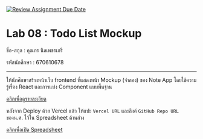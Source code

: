 [![Review Assignment Due Date](https://classroom.github.com/assets/deadline-readme-button-22041afd0340ce965d47ae6ef1cefeee28c7c493a6346c4f15d667ab976d596c.svg)](https://classroom.github.com/a/zprMQ7uF)
# Lab 08 : Todo List Mockup

ชื่อ-สกุล : คุณกร นิลเพชรเภรี

รหัสนักศึกษา : 670610678

---

ให้นักศึกษาสร้างหน้าเว็บ frontend ที่แสดงหน้า Mockup (จำลอง) ของ Note App โดยใช้ความรู้เรื่อง React และการแบ่ง Component แบบพื้นฐาน

[คลิกเพื่อดูรายละเอียด](https://o365cmu-my.sharepoint.com/:b:/g/personal/dome_potikanond_cmu_ac_th/EYXzQWLeSaxBtjbA8bdNd1sBIZCpH3GDM1cJTPfC47BZhA)

หลังจาก Deploy ด้วย Vercel แล้ว ให้แปะ `Vercel URL` และลิงค์ `GitHub Repo URL` ของน.ศ. ไว้ใน Spreadsheet ด้านล่าง

[คลิกเพื่อเปิด Spreadsheet](https://o365cmu-my.sharepoint.com/:x:/g/personal/dome_potikanond_cmu_ac_th/ETFvzKA2h2lKk-3ktumEanUBRtX4sAvNHk-ssok3MFwYOg?e=U5n3gF)


